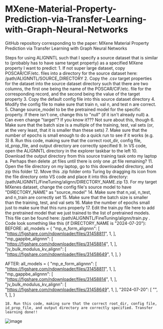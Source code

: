 # MXene-Material-Property-Prediction-via-Transfer-Learning-with-Graph-Neural-Networks
GitHub repository corresponding to the paper: MXene Material Property Prediction via Transfer Learning with Graph Neural Networks


Steps for using ALIGNNTL such that I specify a source dataset that is similar to (probably has to have same target property) as a specified MXene property I want to predict:
	1. If not super large dataset, copy POSCAR/CIF/etc. files into a directory for the source dataset here:
		/path/ALIGNNTL/SOURCE_DIRECTORY
	2. Copy the .csv target properties for the dataset into the source dataset directory such that there are two columns, the first one being the name of the POSCAR/CIF/etc. file for the corresponding record, and the second being the value of the target property
	3. Copy the default config file into this source dataset directory
	4. Modify the config file to make sure that train n, val n, and test n are correct. 
	5. Change source_model to be the pretrained model for the specific property. If there isn't one, change this to "null" (if it isn't already null)
		a. Can even change "target"? If you know it??? Not sure about this, though
	6. Make sure that the batch size is a multiple of the training, test, val sets (or, at the very least, that it is smaller than these sets)
	7. Make sure that the number of epochs is small enough to do a quick run to see if it works (e.g. 3)
	8. Run this code, making sure that the correct root_dir, config file, id_prop_file, and output directory are correctly specified
	9. In VS code, open the ALIGNNTL directory in the explorer taskbar to the left
	10. Download the output directory from this source training task onto my laptop
		a. Perhaps then delete .pt files until there is only one .pt file remaining?
	11. Open the file directory on my laptop, go to this downloaded directory, and zip this folder
	12. Move this .zip folder onto Turing by dragging its icon from the file directory onto VS code and place it into this directory:
		/path/ALIGNNTL/FineTuning/alignn/DIRECTORY_NAME.zip
	13. For my target MXenes dataset, change the config file's source model to have "DIRECTORY_NAME" as "source_model"
	14. Make sure that n_val, n_test, and n_train are correctly set
	15. Make sure that the batch size is smaller than the training, test, and val sets
	16. Make the number of epochs small just to make sure that this runs properly
	17. Edit the train.py file here to add the pretrained model that we just trained to the list of pretrained models. This file can be found here: /path/ALIGNNTL/FineTuning/alignn/train.py   . Code look something like this (if DIRECTORY_NAME is "2024-07-20"):
	BEFORE:
	all_models = {
	    "mp_e_form_alignnn": [
	        "https://figshare.com/ndownloader/files/31458811",
	        1,
	    ],
	    "mp_gappbe_alignnn": [
	        "https://figshare.com/ndownloader/files/31458814",
	        1,
	    ],
	    "jv_bulk_modulus_kv_alignn": [
	        "https://figshare.com/ndownloader/files/31458649",
	        1,
	    ],
	    }

AFTER:
all_models = {
    "mp_e_form_alignnn": [
        "https://figshare.com/ndownloader/files/31458811",
        1,
    ],
    "mp_gappbe_alignnn": [
        "https://figshare.com/ndownloader/files/31458814",
        1,
    ],
    "jv_bulk_modulus_kv_alignn": [
        "https://figshare.com/ndownloader/files/31458649",
        1,
    ],
    "2024-07-20": [
        "",
        1,
    ],
}
	


	18. Run this code, making sure that the correct root_dir, config file, id_prop_file, and output directory are correctly specified. Transfer learning done!!



![image](https://github.com/user-attachments/assets/da48fb21-d264-460d-9f7c-02b91323c299)
